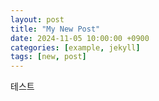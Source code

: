 ```yaml
---
layout: post
title: "My New Post"
date: 2024-11-05 10:00:00 +0900
categories: [example, jekyll]
tags: [new, post]
---
```


테스트

